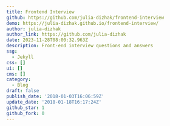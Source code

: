 ```yaml
---
title: Frontend Interview
github: https://github.com/julia-dizhak/frontend-interview
demo: https://julia-dizhak.github.io/frontend-interview/
author: julia-dizhak
author_link: https://github.com/julia-dizhak
date: 2023-11-28T08:00:32.963Z
description: Front-end interview questions and answers
ssg:
  - Jekyll
css: []
ui: []
cms: []
category:
  - Blog
draft: false
publish_date: '2018-01-03T16:06:59Z'
update_date: '2018-01-18T16:17:24Z'
github_star: 1
github_fork: 0
---
```

